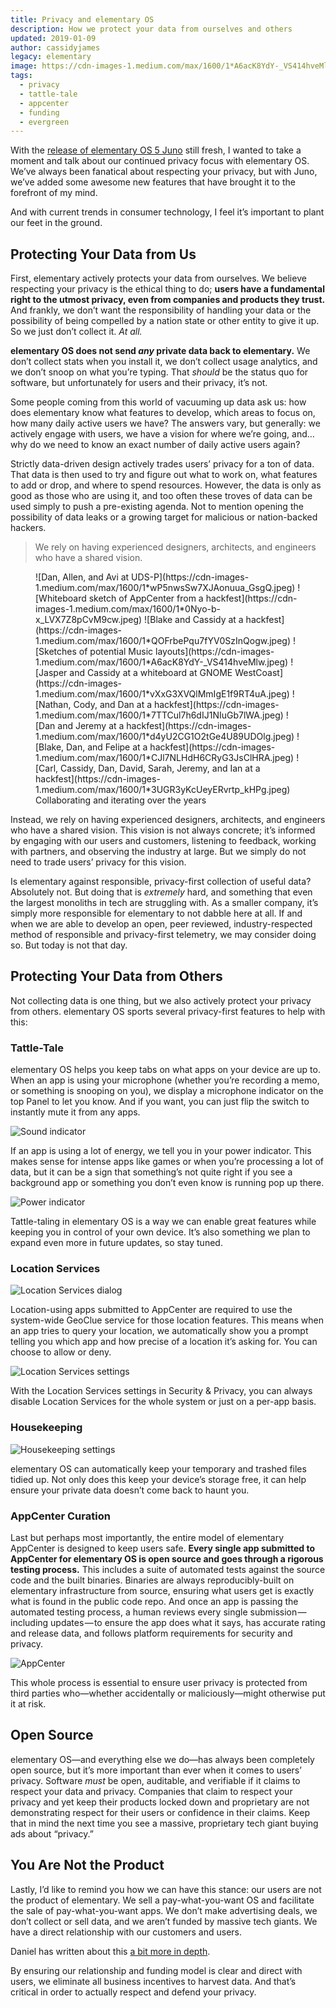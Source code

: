 ```yaml
---
title: Privacy and elementary OS
description: How we protect your data from ourselves and others
updated: 2019-01-09
author: cassidyjames
legacy: elementary
image: https://cdn-images-1.medium.com/max/1600/1*A6acK8YdY-_VS414hveMlw.jpeg
tags:
  - privacy
  - tattle-tale
  - appcenter
  - funding
  - evergreen
---
```


With the [release of elementary OS 5 Juno](https://medium.com/@cassidyjames/471dfdedc7b3) still fresh, I wanted to take a moment and talk about our continued privacy focus with elementary OS. We’ve always been fanatical about respecting your privacy, but with Juno, we’ve added some awesome new features that have brought it to the forefront of my mind.

And with current trends in consumer technology, I feel it’s important to plant our feet in the ground.

## Protecting Your Data from Us

First, elementary actively protects your data from ourselves. We believe respecting your privacy is the ethical thing to do; **users have a fundamental right to the utmost privacy, even from companies and products they trust.** And frankly, we don’t want the responsibility of handling your data or the possibility of being compelled by a nation state or other entity to give it up. So we just don’t collect it. _At all._

**elementary OS does not send _any_ private data back to elementary.** We don’t collect stats when you install it, we don’t collect usage analytics, and we don’t snoop on what you’re typing. That _should_ be the status quo for software, but unfortunately for users and their privacy, it’s not.

Some people coming from this world of vacuuming up data ask us: how does elementary know what features to develop, which areas to focus on, how many daily active users we have? The answers vary, but generally: we actively engage with users, we have a vision for where we’re going, and… why do we need to know an exact number of daily active users again?

Strictly data-driven design actively trades users’ privacy for a ton of data. That data is then used to try and figure out what to work on, what features to add or drop, and where to spend resources. However, the data is only as good as those who are using it, and too often these troves of data can be used simply to push a pre-existing agenda. Not to mention opening the possibility of data leaks or a growing target for malicious or nation-backed hackers.

> We rely on having experienced designers, architects, and engineers who have a shared vision.

<figure class="third" markdown="1">
![Dan, Allen, and Avi at UDS-P](https://cdn-images-1.medium.com/max/1600/1*wP5nwsSw7XJAonuua_GsgQ.jpeg)
![Whiteboard sketch of AppCenter from a hackfest](https://cdn-images-1.medium.com/max/1600/1*0Nyo-b-x_LVX7Z8pCvM9cw.jpeg)
![Blake and Cassidy at a hackfest](https://cdn-images-1.medium.com/max/1600/1*QOFrbePqu7fYV0SzInQogw.jpeg)
![Sketches of potential Music layouts](https://cdn-images-1.medium.com/max/1600/1*A6acK8YdY-_VS414hveMlw.jpeg)
![Jasper and Cassidy at a whiteboard at GNOME WestCoast](https://cdn-images-1.medium.com/max/1600/1*vXxG3XVQlMmIgE1f9RT4uA.jpeg)
![Nathan, Cody, and Dan at a hackfest](https://cdn-images-1.medium.com/max/1600/1*7TTCul7h6dIJ1NIuGb7lWA.jpeg)
![Dan and Jeremy at a hackfest](https://cdn-images-1.medium.com/max/1600/1*d4yU2CG1O2tGe4U89UDOlg.jpeg)
![Blake, Dan, and Felipe at a hackfest](https://cdn-images-1.medium.com/max/1600/1*CJl7NLHdH6CRyG3JsClHRA.jpeg)
![Carl, Cassidy, Dan, David, Sarah, Jeremy, and Ian at a hackfest](https://cdn-images-1.medium.com/max/1600/1*3UGR3yKcUeyERvrtp_kHPg.jpeg)
</figcaption>Collaborating and iterating over the years</figcaption>
</figure>

Instead, we rely on having experienced designers, architects, and engineers who have a shared vision. This vision is not always concrete; it’s informed by engaging with our users and customers, listening to feedback, working with partners, and observing the industry at large. But we simply do not need to trade users’ privacy for this vision.

Is elementary against responsible, privacy-first collection of useful data? Absolutely not. But doing that is _extremely_ hard, and something that even the largest monoliths in tech are struggling with. As a smaller company, it’s simply more responsible for elementary to not dabble here at all. If and when we are able to develop an open, peer reviewed, industry-respected method of responsible and privacy-first telemetry, we may consider doing so. But today is not that day.

## Protecting Your Data from Others

Not collecting data is one thing, but we also actively protect your privacy from others. elementary OS sports several privacy-first features to help with this:

### Tattle-Tale

elementary OS helps you keep tabs on what apps on your device are up to. When an app is using your microphone (whether you’re recording a memo, or something is snooping on you), we display a microphone indicator on the top Panel to let you know. And if you want, you can just flip the switch to instantly mute it from any apps.

![Sound indicator](https://cdn-images-1.medium.com/max/658/1*jwrRA0HByaZICvVdFs6EOw@2x.png)

If an app is using a lot of energy, we tell you in your power indicator. This makes sense for intense apps like games or when you’re processing a lot of data, but it can be a sign that something’s not quite right if you see a background app or something you don’t even know is running pop up there.

![Power indicator](https://cdn-images-1.medium.com/max/1200/1*SDCSNUc2qVan_gb1B50NGg@2x.png)

Tattle-taling in elementary OS is a way we can enable great features while keeping you in control of your own device. It’s also something we plan to expand even more in future updates, so stay tuned.

### Location Services

![Location Services dialog](https://cdn-images-1.medium.com/max/980/1*UMbex49_v54YUvWxno5rUw@2x.png)

Location-using apps submitted to AppCenter are required to use the system-wide GeoClue service for those location features. This means when an app tries to query your location, we automatically show you a prompt telling you which app and how precise of a location it’s asking for. You can choose to allow or deny.

![Location Services settings](https://cdn-images-1.medium.com/max/1752/1*DJeTcZK6sYZvnIRUVS6YLA@2x.png)

With the Location Services settings in Security & Privacy, you can always disable Location Services for the whole system or just on a per-app basis.

### Housekeeping

![Housekeeping settings](https://cdn-images-1.medium.com/max/1546/1*FEuM2SZVRUZTXblCOdQedw@2x.png)

elementary OS can automatically keep your temporary and trashed files tidied up. Not only does this keep your device’s storage free, it can help ensure your private data doesn’t come back to haunt you.

### AppCenter Curation

Last but perhaps most importantly, the entire model of elementary AppCenter is designed to keep users safe. **Every single app submitted to AppCenter for elementary OS is open source and goes through a rigorous testing process.** This includes a suite of automated tests against the source code and the built binaries. Binaries are always reproducibly-built on elementary infrastructure from source, ensuring what users get is exactly what is found in the public code repo. And once an app is passing the automated testing process, a human reviews every single submission — including updates — to ensure the app does what it says, has accurate rating and release data, and follows platform requirements for security and privacy.

![AppCenter](https://cdn-images-1.medium.com/max/2742/1*pCf4g--_ZTPp48VB4ojGmQ@2x.png)

This whole process is essential to ensure user privacy is protected from third parties who—whether accidentally or maliciously—might otherwise put it at risk.

## Open Source

elementary OS—and everything else we do—has always been completely open source, but it’s more important than ever when it comes to users’ privacy. Software _must_ be open, auditable, and verifiable if it claims to respect your data and privacy. Companies that claim to respect your privacy and yet keep their products locked down and proprietary are not demonstrating respect for their users or confidence in their claims. Keep that in mind the next time you see a massive, proprietary tech giant buying ads about “privacy.”

## You Are Not the Product

Lastly, I’d like to remind you how we can have this stance: our users are not the product of elementary. We sell a pay-what-you-want OS and facilitate the sale of pay-what-you-want apps. We don’t make advertising deals, we don’t collect or sell data, and we aren’t funded by massive tech giants. We have a direct relationship with our customers and users.

Daniel has written about this [a bit more in depth](https://blog.elementary.io/you-are-not-the-product).

By ensuring our relationship and funding model is clear and direct with users, we eliminate all business incentives to harvest data. And that’s critical in order to actually respect and defend your privacy.

